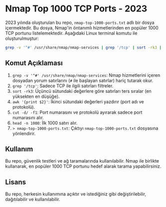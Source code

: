 # Nmap Top 1000 TCP Ports - 2023

2023 yılında oluşturulan bu repo, `nmap-top-1000-ports.txt` adlı bir dosya içermektedir. Bu dosya, Nmap'in öntanımlı hizmetlerinden en popüler 1000 TCP portunu listelemektedir. Aşağıdaki Linux terminal komutu ile oluşturulmuştur:

```bash
grep -v '^#' /usr/share/nmap/nmap-services | grep '/tcp' | sort -rk3 | awk '{print $2}' | cut -d/ -f1 | head -n 1000 > nmap-top-1000-ports.txt
```


## Komut Açıklaması

1. `grep -v '^#' /usr/share/nmap/nmap-services`: Nmap hizmetlerini içeren dosyadan yorum satırlarını (`#` ile başlayan satırlar) hariç tutarak okur.
2. `grep '/tcp'`: Sadece TCP ile ilgili satırları filtreler.
3. `sort -rk3`: Üçüncü sütundaki değerlere göre satırları ters sıralar (en yüksekten en düşüğe).
4. `awk '{print $2}'`: İkinci sütundaki değerleri yazdırır (port adı ve protokolü).
5. `cut -d/ -f1`: Port numarasını ve protokolü ayırarak sadece port numarasını alır.
6. `head -n 1000`: İlk 1000 satırı alır.
7. `> nmap-top-1000-ports.txt`: Çıktıyı `nmap-top-1000-ports.txt` dosyasına yönlendirir.

## Kullanım

Bu repo, güvenlik testleri ve ağ taramalarında kullanılabilir. Nmap ile birlikte kullanarak, en popüler 1000 TCP portunu hedef alarak tarama yapabilirsiniz.

## Lisans

Bu repo, herkesin kullanımına açıktır ve istediğiniz gibi değiştirilebilir, dağıtılabilir ve kullanılabilir.
